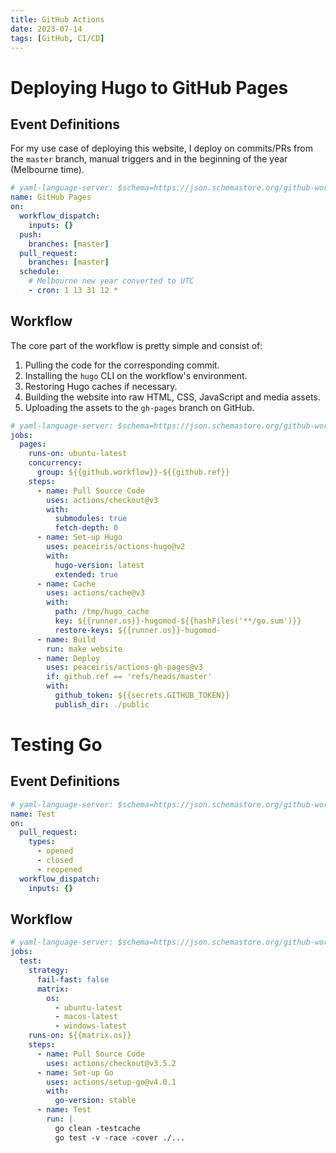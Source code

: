 ```yaml
---
title: GitHub Actions
date: 2023-07-14
tags: [GitHub, CI/CD]
---
```

# Deploying Hugo to GitHub Pages
## Event Definitions
For my use case of deploying this website, I deploy on commits/PRs from the `master` branch, manual triggers and in the beginning of the year (Melbourne time).

```yml
# yaml-language-server: $schema=https://json.schemastore.org/github-workflow.json
name: GitHub Pages
on:
  workflow_dispatch:
    inputs: {}
  push:
    branches: [master]
  pull_request:
    branches: [master]
  schedule:
    # Melbourne new year converted to UTC
    - cron: 1 13 31 12 *
```

## Workflow
The core part of the workflow is pretty simple and consist of:

1. Pulling the code for the corresponding commit.
1. Installing the `hugo` CLI on the workflow's environment.
1. Restoring Hugo caches if necessary.
1. Building the website into raw HTML, CSS, JavaScript and media assets.
1. Uploading the assets to the `gh-pages` branch on GitHub.

```yml
# yaml-language-server: $schema=https://json.schemastore.org/github-workflow.json
jobs:
  pages:
    runs-on: ubuntu-latest
    concurrency:
      group: ${{github.workflow}}-${{github.ref}}
    steps:
      - name: Pull Source Code
        uses: actions/checkout@v3
        with:
          submodules: true
          fetch-depth: 0
      - name: Set-up Hugo
        uses: peaceiris/actions-hugo@v2
        with:
          hugo-version: latest
          extended: true
      - name: Cache
        uses: actions/cache@v3
        with:
          path: /tmp/hugo_cache
          key: ${{runner.os}}-hugomod-${{hashFiles('**/go.sum')}}
          restore-keys: ${{runner.os}}-hugomod-
      - name: Build
        run: make website
      - name: Deploy
        uses: peaceiris/actions-gh-pages@v3
        if: github.ref == 'refs/heads/master'
        with:
          github_token: ${{secrets.GITHUB_TOKEN}}
          publish_dir: ./public
```

# Testing Go
## Event Definitions
```yml
# yaml-language-server: $schema=https://json.schemastore.org/github-workflow.json
name: Test
on:
  pull_request:
    types:
      - opened
      - closed
      - reopened
  workflow_dispatch:
    inputs: {}
```

## Workflow
```yml
# yaml-language-server: $schema=https://json.schemastore.org/github-workflow.json
jobs:
  test:
    strategy:
      fail-fast: false
      matrix:
        os:
          - ubuntu-latest
          - macos-latest
          - windows-latest
    runs-on: ${{matrix.os}}
    steps:
      - name: Pull Source Code
        uses: actions/checkout@v3.5.2
      - name: Set-up Go
        uses: actions/setup-go@v4.0.1
        with:
          go-version: stable
      - name: Test
        run: |
          go clean -testcache
          go test -v -race -cover ./...
```